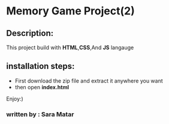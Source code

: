 # Memory Game Project(2)


## Description:
This project build with **HTML**,**CSS**,And **JS** langauge 


## installation steps:
* First download the zip file and extract it anywhere you want
* then open **index.html** 


Enjoy:)

### written by :  Sara Matar 

